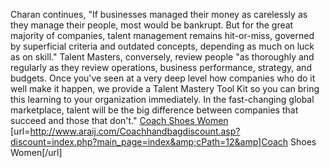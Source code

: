 Charan continues, "If businesses managed their money as carelessly as they manage their people, most would be bankrupt. But for the great majority of companies, talent management remains hit-or-miss, governed by superficial criteria and outdated concepts, depending as much on luck as on skill." Talent Masters, conversely, review people "as thoroughly and regularly as they review operations, business performance, strategy, and budgets. Once you've seen at a very deep level how companies who do it well make it happen, we provide a Talent Mastery Tool Kit so you can bring this learning to your organization immediately. In the fast-changing global marketplace, talent will be the big difference between companies that succeed and those that don't."
 <a href="http://www.araij.com/Coachhandbagdiscount.asp?discount=index.php?main_page=index&amp;cPath=12&amp" >Coach Shoes Women</a>
[url=http://www.araij.com/Coachhandbagdiscount.asp?discount=index.php?main_page=index&amp;cPath=12&amp]Coach Shoes Women[/url]